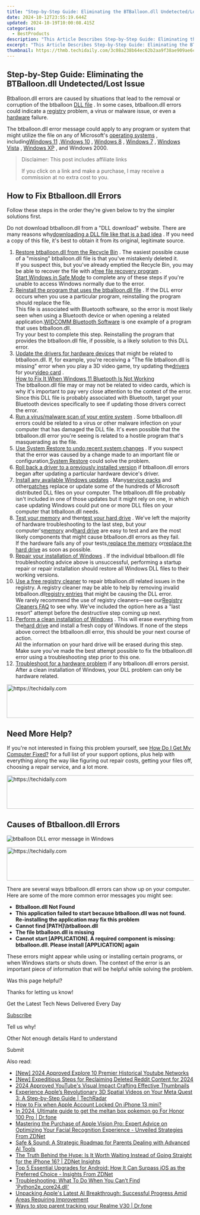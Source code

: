 ```yaml
---
title: "Step-by-Step Guide: Eliminating the BTBalloon.dll Undetected/Lost Issue"
date: 2024-10-12T23:55:19.644Z
updated: 2024-10-19T10:00:08.415Z
categories:
  - BestProducts
description: "This Article Describes Step-by-Step Guide: Eliminating the BTBalloon.dll Undetected/Lost Issue"
excerpt: "This Article Describes Step-by-Step Guide: Eliminating the BTBalloon.dll Undetected/Lost Issue"
thumbnail: https://thmb.techidaily.com/3c08a238b64ec62b2aa9f38ae909ae6c80252893c9fb975f46ca921fe1059ab2.jpg
---
```


## Step-by-Step Guide: Eliminating the BTBalloon.dll Undetected/Lost Issue
 Btballoon.dll errors are caused by situations that lead to the removal or corruption of the btballoon [DLL file](https://www.lifewire.com/what-is-a-dll-file-2625852) . In some cases, btballoon.dll errors could indicate a [registry](https://www.lifewire.com/windows-registry-2625992) problem, a virus or malware issue, or even a [hardware](https://www.lifewire.com/computer-hardware-2625895) failure.

 The btballoon.dll error message could apply to any program or system that might utilize the file on any of Microsoft's [operating systems](https://www.lifewire.com/operating-systems-2625912) , including[Windows 11](https://www.lifewire.com/windows-11-5188930) ,[Windows 10](https://www.lifewire.com/windows-10-2626217) , [Windows 8](https://www.lifewire.com/windows-8-2626235) , [Windows 7](https://www.lifewire.com/windows-7-2626265) , [Windows Vista](https://www.lifewire.com/windows-vista-2626311) , [Windows XP](https://www.lifewire.com/windows-xp-2626354) , and Windows 2000.

>  Disclaimer: This post includes affiliate links
>
>  If you click on a link and make a purchase, I may receive a commission at no extra cost to you.
>

## How to Fix Btballoon.dll Errors

 Follow these steps in the order they're given below to try the simpler solutions first.

 Do not download btballoon.dll from a "DLL download" website. There are many reasons why[downloading a DLL file like that is a bad idea](https://www.lifewire.com/important-reasons-not-to-download-dll-files-2624455) . If you need a copy of this file, it's best to obtain it from its original, legitimate source.

1. [Restore btballoon.dll from the Recycle Bin](https://www.lifewire.com/how-to-restore-deleted-files-from-the-recycle-bin-2624515) . The easiest possible cause of a "missing" btballoon.dll file is that you've mistakenly deleted it.  
 If you suspect this, but you've already emptied the Recycle Bin, you may be able to recover the file with a[free file recovery program](https://www.lifewire.com/free-data-recovery-software-tools-2622893) .  
[Start Windows in Safe Mode](https://www.lifewire.com/how-do-i-start-windows-in-safe-mode-2624480) to complete any of these steps if you're unable to access Windows normally due to the error.
2. [Reinstall the program that uses the btballoon.dll file](https://www.lifewire.com/what-is-the-proper-way-to-reinstall-a-software-program-2624478) . If the DLL error occurs when you use a particular program, reinstalling the program should replace the file.  
 This file is associated with Bluetooth software, so the error is most likely seen when using a Bluetooth device or when opening a related application.[WIDCOMM Bluetooth Software](https://www.softpedia.com/get/Internet/Remote-Utils/WIDCOMM-Bluetooth-Software.shtml) is one example of a program that uses btballoon.dll.  
 Try your best to complete this step. Reinstalling the program that provides the btballoon.dll file, if possible, is a likely solution to this DLL error.
3. [Update the drivers for hardware devices](https://www.lifewire.com/how-to-update-drivers-in-windows-2619214) that might be related to btballoon.dll. If, for example, you're receiving a "The file btballoon.dll is missing" error when you play a 3D video game, try updating the[drivers](https://www.lifewire.com/what-is-a-device-driver-2625796) for your[video card](https://www.lifewire.com/what-is-a-video-card-2618161) .  
[How to Fix It When Windows 11 Bluetooth Is Not Working](https://www.lifewire.com/how-to-fix-it-when-windows-11-bluetooth-is-not-working-5191455)  
 The btballoon.dll file may or may not be related to video cards, which is why it's important to pay very close attention to the context of the error. Since this DLL file is probably associated with Bluetooth, target your Bluetooth devices specifically to see if updating those drivers correct the error.
4. [Run a virus/malware scan of your entire system](https://www.lifewire.com/properly-scan-your-computer-for-viruses-and-other-malware-2624526) . Some btballoon.dll errors could be related to a virus or other malware infection on your computer that has damaged the DLL file. It's even possible that the btballoon.dll error you're seeing is related to a hostile program that's masquerading as the file.
5. [Use System Restore to undo recent system changes](https://www.lifewire.com/how-to-use-system-restore-in-windows-2626131) . If you suspect that the error was caused by a change made to an important file or configuration,[System Restore](https://www.lifewire.com/what-is-system-restore-2626022) could solve the problem.
6. [Roll back a driver to a previously installed version](https://www.lifewire.com/how-to-roll-back-a-driver-in-windows-2619217) if btballoon.dll errors began after updating a particular hardware device's driver.
7. [Install any available Windows updates](https://www.lifewire.com/how-to-check-for-install-windows-updates-2624596) . Many[service packs](https://www.lifewire.com/what-is-a-service-pack-2626010) and other[patches](https://www.lifewire.com/what-is-a-patch-2625960) replace or update some of the hundreds of Microsoft distributed DLL files on your computer. The btballoon.dll file probably isn't included in one of those updates but it might rely on one, in which case updating Windows could put one or more DLL files on your computer that btballoon.dll needs.
8. [Test your memory](https://www.lifewire.com/free-memory-test-programs-2626178) and then[test your hard drive](https://www.lifewire.com/free-hard-drive-testing-programs-2626183) . We've left the majority of hardware troubleshooting to the last step, but your computer's[memory](https://www.lifewire.com/what-is-random-access-memory-ram-2618159) and[hard drive](https://www.lifewire.com/what-is-a-hard-disk-drive-2618152) are easy to test and are the most likely components that might cause btballoon.dll errors as they fail.  
 If the hardware fails any of your tests,[replace the memory](https://www.lifewire.com/how-to-replace-the-memory-ram-in-a-computer-2626201) or[replace the hard drive](https://www.lifewire.com/how-to-replace-a-hard-drive-2626200) as soon as possible.
9. [Repair your installation of Windows](https://www.lifewire.com/how-do-i-automatically-repair-windows-problems-2624907) . If the individual btballoon.dll file troubleshooting advice above is unsuccessful, performing a startup repair or repair installation should restore all Windows DLL files to their working versions.
10. [Use a free registry cleaner](https://www.lifewire.com/free-registry-cleaners-2626176) to repair btballoon.dll related issues in the registry. A registry cleaner may be able to help by removing invalid btballoon.dll[registry entries](https://www.lifewire.com/what-is-a-registry-key-2625999) that might be causing the DLL error.  
 We rarely recommend the use of registry cleaners—see our[Registry Cleaners FAQ](https://www.lifewire.com/registry-cleaner-faq-2625124) to see why. We've included the option here as a "last resort" attempt before the destructive step coming up next.
11. [Perform a clean installation of Windows](https://www.lifewire.com/how-to-clean-install-windows-2624904) . This will erase everything from the[hard drive](https://www.lifewire.com/what-is-a-hard-disk-drive-2618152) and install a fresh copy of Windows. If none of the steps above correct the btballoon.dll error, this should be your next course of action.  
 All the information on your hard drive will be erased during this step. Make sure you've made the best attempt possible to fix the btballoon.dll error using a troubleshooting step prior to this one.
12. [Troubleshoot for a hardware problem](https://www.lifewire.com/fix-a-dll-issue-caused-by-a-hardware-problem-2624493) if any btballoon.dll errors persist. After a clean installation of Windows, your DLL problem can only be hardware related.

<!-- affiliate ads begin -->
<a href="https://imp.i357552.net/c/5597632/999558/11832" target="_top" id="999558">
  <img src="//a.impactradius-go.com/display-ad/11832-999558" border="0" alt="https://techidaily.com" width="728" height="90"/>
</a>
<img height="0" width="0" src="https://imp.i357552.net/i/5597632/999558/11832" style="position:absolute;visibility:hidden;" border="0" />
<!-- affiliate ads end -->

## Need More Help?

 If you're not interested in fixing this problem yourself, see [How Do I Get My Computer Fixed?](https://www.lifewire.com/how-do-i-get-my-computer-fixed-2625167) for a full list of your support options, plus help with everything along the way like figuring out repair costs, getting your files off, choosing a repair service, and a lot more.

<!-- affiliate ads begin -->
<a href="https://ephamedtechinc.pxf.io/c/5597632/2136618/26400" target="_top" id="2136618">
  <img src="//a.impactradius-go.com/display-ad/26400-2136618" border="0" alt="https://techidaily.com" width="728" height="90"/>
</a>
<img height="0" width="0" src="https://ephamedtechinc.pxf.io/i/5597632/2136618/26400" style="position:absolute;visibility:hidden;" border="0" />
<!-- affiliate ads end -->

## Causes of Btballoon.dll Errors

![btballoon DLL error message in Windows](https://www.lifewire.com/thmb/nB5SFYJ0tsX2JOQFMkvYqF03jIs=/1500x0/filters:no_upscale():max_bytes(150000):strip_icc():format(webp)/btballoon-dll-error-message-5ab3b5498e1b6e00379d77ec.PNG)

<!-- affiliate ads begin -->
<a href="https://appsumo.8odi.net/c/5597632/2037319/7443" target="_top" id="2037319">
  <img src="//a.impactradius-go.com/display-ad/7443-2037319" border="0" alt="https://techidaily.com" width="728" height="90"/>
</a>
<img height="0" width="0" src="https://appsumo.8odi.net/i/5597632/2037319/7443" style="position:absolute;visibility:hidden;" border="0" />
<!-- affiliate ads end -->

 There are several ways btballoon.dll errors can show up on your computer. Here are some of the more common error messages you might see:

* **Btballoon.dll Not Found**
* **This application failed to start because btballoon.dll was not found. Re-installing the application may fix this problem**
* **Cannot find \[PATH\]\\btballoon.dll**
* **The file btballoon.dll is missing**
* **Cannot start \[APPLICATION\]. A required component is missing: btballoon.dll. Please install \[APPLICATION\] again**

 These errors might appear while using or installing certain programs, or when Windows starts or shuts down. The context of the error is an important piece of information that will be helpful while solving the problem.

Was this page helpful?

Thanks for letting us know!

 Get the Latest Tech News Delivered Every Day

[Subscribe](https://www.lifewire.com/#)

Tell us why!

 Other  Not enough details  Hard to understand

 Submit

<ins class="adsbygoogle"
     style="display:block"
     data-ad-format="autorelaxed"
     data-ad-client="ca-pub-7571918770474297"
     data-ad-slot="1223367746"></ins>

<ins class="adsbygoogle"
     style="display:block"
     data-ad-client="ca-pub-7571918770474297"
     data-ad-slot="8358498916"
     data-ad-format="auto"
     data-full-width-responsive="true"></ins>

<span class="atpl-alsoreadstyle">Also read:</span>
<div><ul>
<li><a href="https://facebook-video-share.techidaily.com/new-2024-approved-explore-10-premier-historical-youtube-networks/"><u>[New] 2024 Approved Explore 10 Premier Historical Youtube Networks</u></a></li>
<li><a href="https://article-helps.techidaily.com/new-expeditious-steps-for-reclaiming-deleted-reddit-content-for-2024/"><u>[New] Expeditious Steps for Reclaiming Deleted Reddit Content for 2024</u></a></li>
<li><a href="https://youtube-data.techidaily.com/approved-youtubes-visual-impact-crafting-effective-thumbnails/"><u>2024 Approved YouTube's Visual Impact Crafting Effective Thumbnails</u></a></li>
<li><a href="https://technical-tips.techidaily.com/experience-apples-revolutionary-3d-spatial-videos-on-your-meta-quest-3-a-step-by-step-guide-techradar/"><u>Experience Apple’s Revolutionary 3D Spatial Videos on Your Meta Quest 3: A Step-by-Step Guide | TechRadar</u></a></li>
<li><a href="https://apple-account.techidaily.com/how-to-fix-when-apple-account-locked-on-iphone-13-mini-by-drfone-ios/"><u>How to Fix when Apple Account Locked On iPhone 13 mini?</u></a></li>
<li><a href="https://pokemon-go-android.techidaily.com/in-2024-ultimate-guide-to-get-the-meltan-box-pokemon-go-for-honor-100-pro-drfone-by-drfone-virtual-android/"><u>In 2024, Ultimate guide to get the meltan box pokemon go For Honor 100 Pro | Dr.fone</u></a></li>
<li><a href="https://technical-tips.techidaily.com/mastering-the-purchase-of-apple-vision-pro-expert-advice-on-optimizing-your-facial-recognition-experience-unveiled-strategies-from-zdnet/"><u>Mastering the Purchase of Apple Vision Pro: Expert Advice on Optimizing Your Facial Recognition Experience - Unveiled Strategies From ZDNet</u></a></li>
<li><a href="https://tech-hub.techidaily.com/safe-and-sound-a-strategic-roadmap-for-parents-dealing-with-advanced-ai-tools/"><u>Safe & Sound: A Strategic Roadmap for Parents Dealing with Advanced AI Tools</u></a></li>
<li><a href="https://technical-tips.techidaily.com/the-truth-behind-the-hype-is-it-worth-waiting-instead-of-going-straight-for-the-iphone-16-zdnet-insights/"><u>The Truth Behind the Hype: Is It Worth Waiting Instead of Going Straight for the iPhone 16? | ZDNet Insights</u></a></li>
<li><a href="https://technical-tips.techidaily.com/top-5-essential-upgrades-for-android-how-it-can-surpass-ios-as-the-preferred-choice-insights-from-zdnet/"><u>Top 5 Essential Upgrades for Android: How It Can Surpass iOS as the Preferred Choice - Insights From ZDNet</u></a></li>
<li><a href="https://technical-tips.techidaily.com/troubleshooting-what-to-do-when-you-cant-find-python2ecore24dll/"><u>Troubleshooting: What To Do When You Can’t Find 'Python2e_core24.dll'</u></a></li>
<li><a href="https://technical-tips.techidaily.com/unpacking-apples-latest-ai-breakthrough-successful-progress-amid-areas-requiring-improvement/"><u>Unpacking Apple's Latest AI Breakthrough: Successful Progress Amid Areas Requiring Improvement</u></a></li>
<li><a href="https://android-location-track.techidaily.com/ways-to-stop-parent-tracking-your-realme-v30-drfone-by-drfone-virtual-android/"><u>Ways to stop parent tracking your Realme V30 | Dr.fone</u></a></li>
</ul></div>


